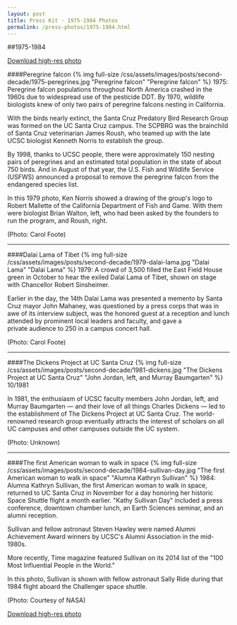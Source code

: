 ```yaml
---
layout: post
title: Press Kit - 1975-1984 Photos
permalink: /press-photos/1975-1984.html
---
```

##1975-1984

<a href="/css/assets/images/uc-santa-cruz-1975-84.zip" class="btn">Download high-res photo</a>
<div class="clear"></div>

####Peregrine falcon
{% img full-size /css/assets/images/posts/second-decade/1975-peregrines.jpg "Peregrine falcon" "Peregrine falcon" %}
1975: Peregrine falcon populations throughout North America crashed in the 1960s due to widespread use of the pesticide DDT. By 1970, wildlife biologists knew of only two pairs of peregrine falcons nesting in California.

With the birds nearly extinct, the Santa Cruz Predatory Bird Research Group was formed on the UC Santa Cruz campus. The SCPBRG was the brainchild of Santa Cruz veterinarian James Roush, who teamed up with the late UCSC biologist Kenneth Norris to establish the group.

By 1998, thanks to UCSC people, there were approximately 150 nesting pairs of peregrines and an estimated total population in the state of about 750 birds. And in August of that year, the U.S. Fish and Wildlife Service (USFWS) announced a proposal to remove the peregrine falcon from the endangered species list.

In this 1979 photo, Ken Norris showed a drawing of the group's logo to Robert Mallette of the California Department of Fish and Game. With them were biologist Brian Walton, left, who had been asked by the founders to run the program, and Roush, right.

(Photo: Carol Foote)

***

####Dalai Lama of Tibet
{% img full-size /css/assets/images/posts/second-decade/1979-dalai-lama.jpg "Dalai Lama" "Dalai Lama" %}
1979: A crowd of 3,500 filled the East Field House green in October to hear the exiled Dalai Lama of Tibet, shown on stage with Chancellor Robert Sinsheimer.

Earlier in the day, the 14th Dalai Lama was presented a memento by Santa Cruz mayor John Mahaney, was questioned by a press corps that was in awe of its interview subject, was the honored guest at a reception and lunch attended by prominent local leaders and faculty, and gave a private audience to 250 in a campus concert hall.

(Photo: Carol Foote)

***

####The Dickens Project at UC Santa Cruz
{% img full-size /css/assets/images/posts/second-decade/1981-dickens.jpg "The Dickens Project at UC Santa Cruz" "John Jordan, left, and Murray Baumgarten" %}
10/1981

In 1981, the enthusiasm of UCSC faculty members John Jordan, left, and Murray Baumgarten — and their love of all things Charles Dickens — led to the establishment of The Dickens Project at UC Santa Cruz. The world-renowned research group eventually attracts the interest of scholars on all UC campuses and other campuses outside the UC system. 

(Photo: Unknown)

***

####The first American woman to walk in space
{% img full-size /css/assets/images/posts/second-decade/1984-sullivan-day.jpg "The first American woman to walk in space" "Alumna Kathryn Sullivan" %}
1984: Alumna Kathryn Sullivan, the first American woman to walk in space, returned to UC Santa Cruz in November for a day honoring her historic Space Shuttle flight a month earlier. "Kathy Sullivan Day" included a press conference, downtown chamber lunch, an Earth Sciences seminar, and an alumni reception.

Sullivan and fellow astronaut Steven Hawley were named Alumni Achievement Award winners by UCSC's Alumni Association in the mid-1980s.

More recently, Time magazine featured Sullivan on its 2014 list of the "100 Most Influential People in the World." 

In this photo, Sullivan is shown with fellow astronaut Sally Ride during that 1984 flight aboard the Challenger space shuttle.

(Photo: Courtesy of NASA)

<a href="/css/assets/images/uc-santa-cruz-1975-84.zip" class="btn">Download high-res photo</a>
<div class="clear"></div>